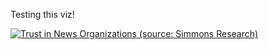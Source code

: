 Testing this viz!

<div class='tableauPlaceholder' id='viz1643818096453' style='position: relative'><noscript><a href='#'><img alt='Trust in News Organizations (source: Simmons Research) ' src='5P&#47;5P52Q6228&#47;1_rss.png' style='border: none' /></a></noscript><object class='tableauViz'  style='display:none;'><param name='host_url' value='https%3A%2F%2Fpublic.tableau.com%2F' /> <param name='embed_code_version' value='3' /> <param name='path' value='shared&#47;5P52Q6228' /> <param name='toolbar' value='yes' /><param name='static_image' value='5P&#47;5P52Q6228&#47;1.png' /> <param name='animate_transition' value='yes' /><param name='display_static_image' value='yes' /><param name='display_spinner' value='yes' /><param name='display_overlay' value='yes' /><param name='display_count' value='yes' /><param name='language' value='en-US' /><param name='filter' value='publish=yes' /></object></div>                
<script type='text/javascript'>                    
var divElement = document.getElementById('viz1643818096453');                    
var vizElement = divElement.getElementsByTagName('object')[0];                    
vizElement.style.width='100%';
vizElement.style.height=(divElement.offsetWidth*0.75)+'px';                    
var scriptElement = document.createElement('script');                    
scriptElement.src = 'https://public.tableau.com/javascripts/api/viz_v1.js';                    
vizElement.parentNode.insertBefore(scriptElement, vizElement);                
</script>
